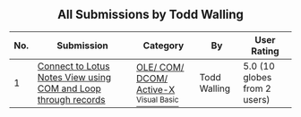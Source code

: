 ﻿<div align="center">

## All Submissions by Todd Walling

</div>

No.  | Submission | Category | By   | User Rating
---- | ---------- | -------- | ---- | -----------
1 | [Connect to Lotus Notes View using COM and Loop through records<br />](https://github.com/Planet-Source-Code/todd-walling-connect-to-lotus-notes-view-using-com-and-loop-through-records__1-34295) | [OLE/ COM/ DCOM/ Active\-X<br /><sup>Visual Basic</sup>](../ByCategory/ole-com-dcom-active-x__1-29.md) | Todd Walling | 5.0 (10 globes from 2 users)
